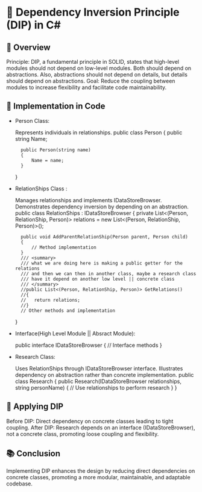 # 🔀 Dependency Inversion Principle (DIP) in C#

## 📖 Overview

Principle: DIP, a fundamental principle in SOLID, states that high-level modules should not depend on low-level modules. Both should depend on abstractions. Also, abstractions should not depend on details, but details should depend on abstractions.
Goal: Reduce the coupling between modules to increase flexibility and facilitate code maintainability.

## 🧩 Implementation in Code

- Person Class:

  Represents individuals in relationships.
  public class Person
  {
  public string Name;

        public Person(string name)
        {
            Name = name;
        }

  }

- RelationShips Class :

  Manages relationships and implements IDataStoreBrowser.
  Demonstrates dependency inversion by depending on an abstraction.
  public class RelationShips : IDataStoreBrowser<Person>
  {
  private List<(Person, RelationShip, Person)> relations = new List<(Person, RelationShip, Person)>();

        public void AddParentRelationShip(Person parent, Person child)
        {
            // Method implementation
        }
        /// <summary>
        /// what we are doing here is making a public getter for the relations
        /// and then we can then in another class, maybe a research class
        /// have it depend on another low level || concrete class
        /// </summary>
        //public List<(Person, RelationShip, Person)> GetRelations()
        //{
        //   return relations;
        //}
        // Other methods and implementation

  }

- Interface(High Level Module || Absract Module):

  public interface IDataStoreBrowser<T>
  {
  // Interface methods
  }

- Research Class:

  Uses RelationShips through IDataStoreBrowser interface.
  Illustrates dependency on abstraction rather than concrete implementation.
  public class Research
  {
  public Research(IDataStoreBrowser<Person> relationships, string personName)
  {
  // Use relationships to perform research
  }
  }

## 🚀 Applying DIP

Before DIP: Direct dependency on concrete classes leading to tight coupling.
After DIP: Research depends on an interface (IDataStoreBrowser), not a concrete class, promoting loose coupling and flexibility.

## 📚 Conclusion

Implementing DIP enhances the design by reducing direct dependencies on concrete classes, promoting a more modular, maintainable, and adaptable codebase.
